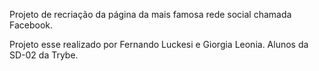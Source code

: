 Projeto de recriação da página da mais famosa rede social chamada Facebook.


Projeto esse realizado por Fernando Luckesi e Giorgia Leonia.
Alunos da SD-02 da Trybe.
